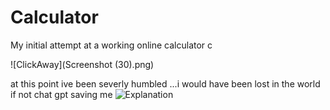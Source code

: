 # Calculator
My initial attempt at a working online calculator 
c

![ClickAway](Screenshot (30).png)


at this point ive been severly humbled ...i would have been lost in the world if not chat gpt saving me 
![Explanation][def]

[def]: string.jpg